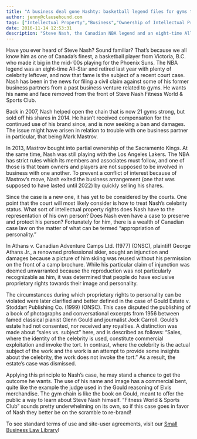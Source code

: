 ```yaml
---
title: "A business deal gone Nashty: basketball legend files for gyms to stop using his name and image"
author: jenny@clausehound.com
tags: ["Intellectual Property","Business","Ownership of Intellectual Property","Commercial Activities","Jenny"]
date: 2016-11-14 12:53:31
description: "Steve Nash, the Canadian NBA legend and an eight-time All-Star is now the subject of a recent court case"
---
```


Have you ever heard of Steve Nash? Sound familiar? That’s because we all know him as one of Canada’s finest, a basketball player from Victoria, B.C. who made it big in the mid-’00s playing for the Phoenix Suns. The NBA legend was an eight-time All-Star and retired last year with plenty of celebrity leftover, and now that fame is the subject of a recent court case. Nash has been in the news for filing a civil claim against some of his former business partners from a past business venture related to gyms. He wants his name and face removed from the front of Steve Nash Fitness World & Sports Club.

Back in 2007, Nash helped open the chain that is now 21 gyms strong, but sold off his shares in 2014. He hasn’t received compensation for the continued use of his brand since, and is now seeking a ban and damages. The issue might have arisen in relation to trouble with one business partner in particular, that being Mark Mastrov. 

In 2013, Mastrov bought into partial ownership of the Sacramento Kings. At the same time, Nash was still playing with the Los Angeles Lakers. The NBA has strict rules which its members and associates must follow, and one of those is that team owners and players are not supposed to be involved in business with one another. To prevent a conflict of interest because of Mastrov’s move, Nash exited the business arrangement (one that was supposed to have lasted until 2022) by quickly selling his shares. 

Since the case is a new one, it has yet to be considered by the courts. One point that the court will most likely consider is how to treat Nash’s celebrity status. What sort of intellectual property rights does Nash have to the representation of his own person? Does Nash even have a case to preserve and protect his person? Fortunately for him, there is a wealth of Canadian case law on the matter of what can be termed “appropriation of personality.” 

In Athans v. Canadian Adventure Camps Ltd. (1977) (ONSC), plaintiff George Athans Jr., a renowned professional skier, sought an injunction and damages because a picture of him skiing was reused without his permission on the front of a camp brochure. While his particular claim of injunction was deemed unwarranted because the reproduction was not particularly recognizable as him, it was determined that people do have exclusive proprietary rights towards their image and personality.

The circumstances during which proprietary rights to personality can be violated were later clarified and better defined in the case of Gould Estate v. Stoddart Publishing Co. (1999) (ONSC). This case disputed the publishing of a book of photographs and conversational excerpts from 1956 between famed classical pianist Glenn Gould and journalist Jock Carroll. Gould’s estate had not consented, nor received any royalties. A distinction was made about “sales vs. subject” here, and is described as follows: “Sales, where the identity of the celebrity is used, constitute commercial exploitation and invoke the tort. In contrast, where the celebrity is the actual subject of the work and the work is an attempt to provide some insights about the celebrity, the work does not invoke the tort.” As a result, the estate’s case was dismissed. 

Applying this principle to Nash’s case, he may stand a chance to get the outcome he wants. The use of his name and image has a commercial bent, quite like the example the judge used in the Gould reasoning of Elvis merchandise. The gym chain is like the book on Gould, meant to offer the public a way to learn about Steve Nash himself. “Fitness World & Sports Club” sounds pretty underwhelming on its own, so if this case goes in favor of Nash they better be on the scramble to re-brand! 

To see standard terms of use and site-user agreements, visit our [Small Business Law Library](https://clausehound.com/legal-contract/14918/#!/document=)! 
